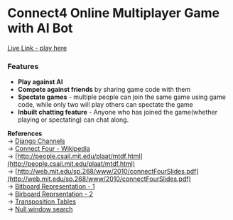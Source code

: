 # Connect4 Online Multiplayer Game with AI Bot

[Live Link - play here](https://con-4.herokuapp.com)   

### Features  
  * **Play against AI**  
  * **Compete against friends** by sharing game code with them  
  * **Spectate games** - multiple people can join the same game using game code, while only two will play others can spectate the game  
  * **Inbuilt chatting feature** - Anyone who has joined the game(whether playing or spectating) can chat along.  
  
**References**  
-> [Django Channels](https://channels.readthedocs.io/en/latest/)  
-> [Connect Four - Wikipedia](https://en.wikipedia.org/wiki/Connect_Four)  
-> [http://people.csail.mit.edu/plaat/mtdf.html](http://people.csail.mit.edu/plaat/mtdf.html)  
-> [http://web.mit.edu/sp.268/www/2010/connectFourSlides.pdf](http://web.mit.edu/sp.268/www/2010/connectFourSlides.pdf)  
-> [Bitboard Representation - 1](http://blog.gamesolver.org/solving-connect-four/06-bitboard/)   
-> [Birboard Reprsentation - 2](https://github.com/denkspuren/BitboardC4/blob/master/BitboardDesign.md)  
-> [Transposition Tables](http://blog.gamesolver.org/solving-connect-four/07-transposition-table/)  
-> [Null window search](https://cs.stackexchange.com/questions/1134/how-does-the-negascout-algorithm-work)  


